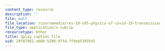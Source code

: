 ```yaml
---
content_type: resource
description: ''
file: null
file_location: /coursemedia/res-10-s95-physics-of-covid-19-transmission-fall-2020/29f87961a608529097fdffdeb53935d1_Jd1BTtUqLBA.vtt
file_type: application/x-subrip
resourcetype: Other
title: 3play caption file
uid: 29f87961-a608-5290-97fd-ffdeb53935d1
---
```

